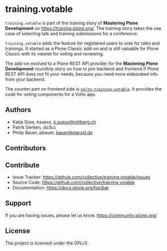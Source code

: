 # training.votable

`training.votable` is part of the training story of **Mastering Plone Development** on https://training.plone.org/.
The training story takes the use case of selecting talk and training submissions for a conference.

`training.votable` adds the feature for registered users to vote for talks and trainings.
It started as a Plone Classic add-on and is still valuable for Plone Classic with its viewlet for voting and reviewing.

The add-on evolved to a Plone REST API provider for the **Mastering Plone Development** roundtrip story on how to join backend and frontend if Plone REST API does not fit your needs, because you need more elaborated info from your backend.

The counter part on frontend side is [`volto-training-votable`](https://github.com/collective/volto-training-votable).
It provides the code for voting components for a Volto app.


## Authors

- Katja Süss, ksuess, k.suess@rohberg.ch
- Patrik Gerken, do3cc
- Philip Bauer, pbauer, bauer@starzel.de


## Contributors


## Contribute

- Issue Tracker: https://github.com/collective/training.votable/issues
- Source Code: https://github.com/collective/training.votable
- Documentation: https://docs.plone.org/foo/bar


## Support

If you are having issues, please let us know. https://community.plone.org/


## License

The project is licensed under the GPLv2.
